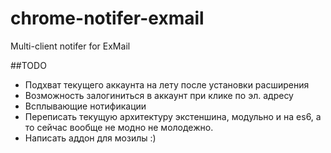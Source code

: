 # chrome-notifer-exmail
Multi-client notifer for ExMail

##TODO
- Подхват текущего аккаунта на лету после установки расширения
- Возможность залогиниться в аккаунт при клике по эл. адресу
- Всплывающие нотификации
- Переписать текущую архитектуру экстеншина, модульно и на es6, а то сейчас вообще не модно не молодежно.
- Написать аддон для мозилы :)
